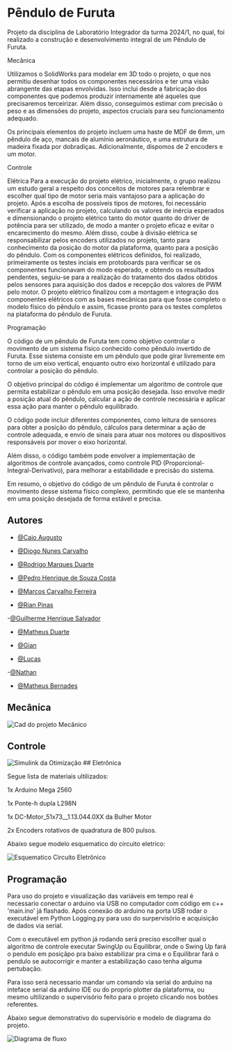 
# Pêndulo de Furuta

Projeto da disciplina de Laboratório Integrador da turma 2024/1, no qual, foi realizado a construção e desenvolvimento integral de um Pêndulo de Furuta.



Mecânica

Utilizamos o SolidWorks para modelar em 3D todo o projeto, o que nos permitiu desenhar todos os componentes necessários e ter uma visão abrangente das etapas envolvidas. Isso inclui desde a fabricação dos componentes que podemos produzir internamente até aqueles que precisaremos terceirizar. Além disso, conseguimos estimar com precisão o peso e as dimensões do projeto, aspectos cruciais para seu funcionamento adequado.

Os principais elementos do projeto incluem uma haste de MDF de 6mm, um pêndulo de aço, mancais de alumínio aeronáutico, e uma estrutura de madeira fixada por dobradiças. Adicionalmente, dispomos de 2 encoders e um motor.

Controle


Elétrica
Para a execução do projeto elétrico, inicialmente, o grupo realizou um estudo geral a respeito dos conceitos de motores para relembrar e escolher qual tipo de motor seria mais vantajoso para a aplicação do projeto.
Após a escolha de possíveis tipos de motores, foi necessário verificar a aplicação no projeto, calculando os valores de inércia esperados e dimensionando o projeto elétrico tanto do motor quanto do driver de potência para ser utilizado, de modo a manter o projeto eficaz e evitar o encarecimento do mesmo. Além disso, coube à divisão elétrica se responsabilizar pelos encoders utilizados no projeto, tanto para conhecimento da posição do motor da plataforma, quanto para a posição do pêndulo.
Com os componentes elétricos definidos, foi realizado, primeiramente os testes inciais em protoboards para verificar se os componentes funcionavam do modo esperado, e obtendo os resultados pendentes, seguiu-se para a realização do tratamento dos dados obtidos pelos sensores para aquisição dos dados e recepção dos valores de PWM pelo motor.
O projeto elétrico finalizou com a montagem e integração dos componentes elétricos com as bases mecânicas para que fosse completo o modelo físico do pêndulo e assim, ficasse pronto para os testes completos na plataforma do pêndulo de Furuta.

Programação

O código de um pêndulo de Furuta tem como objetivo controlar o movimento de um sistema físico conhecido como pêndulo invertido de Furuta. Esse sistema consiste em um pêndulo que pode girar livremente em torno de um eixo vertical, enquanto outro eixo horizontal é utilizado para controlar a posição do pêndulo.

O objetivo principal do código é implementar um algoritmo de controle que permita estabilizar o pêndulo em uma posição desejada. Isso envolve medir a posição atual do pêndulo, calcular a ação de controle necessária e aplicar essa ação para manter o pêndulo equilibrado.

O código pode incluir diferentes componentes, como leitura de sensores para obter a posição do pêndulo, cálculos para determinar a ação de controle adequada, e envio de sinais para atuar nos motores ou dispositivos responsáveis por mover o eixo horizontal.

Além disso, o código também pode envolver a implementação de algoritmos de controle avançados, como controle PID (Proporcional-Integral-Derivativo), para melhorar a estabilidade e precisão do sistema.

Em resumo, o objetivo do código de um pêndulo de Furuta é controlar o movimento desse sistema físico complexo, permitindo que ele se mantenha em uma posição desejada de forma estável e precisa.

## Autores

- [@Caio Augusto](https://www.linkedin.com/in/caio-augusto-engca?lipi=urn%3Ali%3Apage%3Ad_flagship3_profile_view_base_contact_details%3BQjqr0tgPTuu%2BqRL5hENzSA%3D%3D)

- [@Diogo Nunes Carvalho](https://www.linkedin.com/in/diogo-nunes-carvalho-2b1832205?lipi=urn%3Ali%3Apage%3Ad_flagship3_profile_view_base_contact_details%3Baf4d4FilTeGUlDjnP42RJg%3D%3D)

- [@Rodrigo Marques Duarte](https://www.linkedin.com/in/rodrigo-marques-duarte-b49691284/overlay/contact-info/?lipi=urn%3Ali%3Apage%3Ad_flagship3_profile_view_base%3BAxTatQ1DQO2aoA9Gp4Fgog%3D%3D)

- [@Pedro Henrique de Souza Costa](https://www.linkedin.com/in/pedro-henrique-de-souza-costa-6ab729214?lipi=urn%3Ali%3Apage%3Ad_flagship3_profile_view_base_contact_details%3BbTN5JlOfQlG4pj21cnUcOg%3D%3D)

- [@Marcos Carvalho Ferreira](https://www.linkedin.com/in/marcos-carvalho-ferreira?lipi=urn%3Ali%3Apage%3Ad_flagship3_profile_view_base_contact_details%3BjZ2X8fCcTcSNEBTX63yc5w%3D%3D)

- [@Rian Pinas](www.linkedin.com/in/rian-pinas)

-[@Guilherme Henrique Salvador](https://www.linkedin.com/in/ghsalvador)

- [@Matheus Duarte](https://www.linkedin.com/in/matheus-duarte-de-assis-0450b721b/)

- [@Gian](https://www.linkedin.com/in/gian-ferreira-863b5a1a7/?utm_source=share&utm_campaign=share_via&utm_content=profile&utm_medium=android_app)

- [@Lucas](https://www.linkedin.com/in/lucas-leite-75267816b/)

-[@Nathan](https://www.linkedin.com/in/nathanhra/)

- [@Matheus Bernades](https://www.linkedin.com/in/mateus-bernardes-alves-de-oliveira-a4b9a72a6/)


## Mecânica
<img src="projetoCad.png" alt="Cad do projeto Mecânico">

## Controle

<img src="OtimizacaoControle.jpg" alt="Simulink da Otimização">
## Eletrônica

Segue lista de materiais ultilizados:

1x Arduino Mega 2560

1x Ponte-h dupla L298N

1x DC-Motor_51x73__1.13.044.0XX da Bulher Motor

2x Encoders rotativos de quadratura de 800 pulsos.

Abaixo segue modelo esquematico do circuito eletrico:

<img src="Esquematico.png" alt="Esquematico Circuito Eletrônico">


## Programação

Para uso do projeto e visualização das variáveis em tempo real é necessario conectar o arduino via USB no computador com código em c++ 'main.ino' já flashado. Após conexão do arduino na porta USB rodar o executável em Python Logging.py para uso do surpervisório e acquisição de dados via serial.

Com o executável em python já rodando será preciso escolher qual o algoritmo de controle executar SwingUp ou Equilibrar, onde o Swing Up fará o pendulo em posiçãpo pra baixo estabilizar pra cima e o Equilibrar fará o pendulo se autocorrigir e manter a estabilização caso tenha alguma pertubação.

Para isso será necessario mandar um comando via serial do arduino na inteface serial da arduino IDE ou do proprio plotter da plataforma, ou mesmo ultilizando o supervisório feito para o projeto clicando nos botôes referentes.

Abaixo segue demonstrativo do supervisório e modelo de diagrama do projeto. 


<img src="diagram-export-30-05-2024-14_44_17.png" alt="Diagrama de fluxo">